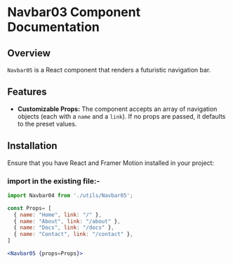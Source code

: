 # Navbar03 Component Documentation

## Overview

`Navbar05` is a React component that renders a futuristic navigation bar.

## Features

- **Customizable Props:** The component accepts an array of navigation objects (each with a `name` and a `link`). If no props are passed, it defaults to the preset values.

## Installation

Ensure that you have React and Framer Motion installed in your project:

### import in the existing file:-

```jsx
import Navbar04 from './utils/Navbar05';

const Props= [
  { name: "Home", link: "/" },
  { name: "About", link: "/about" },
  { name: "Docs", link: "/docs" },
  { name: "Contact", link: "/contact" },
]

<Navbar05 {props=Props}>
```
